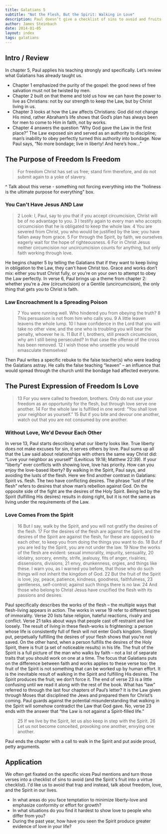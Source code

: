 ```yaml
---
title: Galatians 5
subtitle: "Not the Flesh, But the Spirit: Walking in Love"
description: Paul doesn’t give a checklist of sins to avoid and fruits to produce; he describes a life lived in the Spirit’s love & freedom.
author: James Steinbach
date: 2014-01-05
layout: index
tags: galatians
---
```


## Intro / Review

In chapter 5, Paul applies his teaching strongly and specifically. Let’s review what Galatians has already taught us.

* Chapter 1 emphasized the purity of the gospel: the good news of free salvation must not be twisted by men.
* Chapter 2 built on that theme and told us how we can have the power to live as Christians: not by our strength to keep the Law, but by Christ living in us.
* Chapter 3 looks at how the Law affects Christians: God did not change His mind, rather Abraham’s life shows that God’s plan has always been for men to come to Him in faith, not by works.
* Chapter 4 answers the question “Why God gave the Law in the first place?” The Law exposed sin and served as an authority to discipline; man’s inability to obey perfectly turned this authority into bondage. Now Paul says, “No more bondage; live in liberty! And here’s how…”

## The Purpose of Freedom Is Freedom

>For freedom Christ has set us free; stand firm therefore, and do not submit again to a yoke of slavery.

^ Talk about this verse - something not forcing everything into the "holiness is the ultimate purpose for everything" box.

### You Can't Have Jesus AND Law

>2 Look: I, Paul, say to you that if you accept circumcision, Christ will be of no advantage to you. 3 I testify again to every man who accepts circumcision that he is obligated to keep the whole law. 4 You are severed from Christ, you who would be justified by the law; you have fallen away from grace. 5 For through the Spirit, by faith, we ourselves eagerly wait for the hope of righteousness. 6 For in Christ Jesus neither circumcision nor uncircumcision counts for anything, but only faith working through love.

He begins chapter 5 by telling the Galatians that if they want to keep living in obligation to the Law, they can't have Christ too. Grace and works don’t mix: either you trust Christ fully, or you’re on your own to attempt to obey the Law perfectly. In verse 6, Paul brings up a theme from chapter 2: whether you’re a Jew (circumcision) or a Gentile (uncircumcision), the only thing that gets you to Christ is faith.

### Law Encroachment Is a Spreading Poison

>7 You were running well. Who hindered you from obeying the truth? 8 This persuasion is not from him who calls you. 9 A little leaven leavens the whole lump. 10 I have confidence in the Lord that you will take no other view, and the one who is troubling you will bear the penalty, whoever he is. 11 But if I, brothers, still preach circumcision, why am I still being persecuted? In that case the offense of the cross has been removed. 12 I wish those who unsettle you would emasculate themselves!

Then Paul writes a specific rebuke to the false teacher(s) who were leading the Galatians astray. He calls the false teaching “leaven” – an influence that would spread through the church until the bondage had affected everyone.

## The Purest Expression of Freedom Is Love

>13 For you were called to freedom, brothers. Only do not use your freedom as an opportunity for the flesh, but through love serve one another. 14 For the whole law is fulfilled in one word: “You shall love your neighbor as yourself.” 15 But if you bite and devour one another, watch out that you are not consumed by one another.

### Without Love, We'd Devour Each Other

In verse 13, Paul starts describing what our liberty looks like. True liberty does not make excuses for sin, it serves others by love. Paul sums up all that the Law said about relationships with others the same way Christ did: “Love your neighbor as yourself” (Leviticus 19:18; Matthew 22:39). If your “liberty” ever conflicts with showing love, love has priority. How can you enjoy the love-based liberty? By walking in the Spirit, Paul says, and avoiding the lusts of the flesh. Here we find another contrast in Galatians: Spirit vs. flesh. The two have conflicting desires. The phrase “lust of the flesh” refers to desires that show man’s rebellion against God. On the opposite side of the fight are the desires of the Holy Spirit. Being led by the Spirit (fulfilling His desires) results in doing right, but it is not the same as living under the requirements of the Law.

### Love Comes From the Spirit

>16 But I say, walk by the Spirit, and you will not gratify the desires of the flesh. 17 For the desires of the flesh are against the Spirit, and the desires of the Spirit are against the flesh, for these are opposed to each other, to keep you from doing the things you want to do. 18 But if you are led by the Spirit, you are not under the law. 19 Now the works of the flesh are evident: sexual immorality, impurity, sensuality, 20 idolatry, sorcery, enmity, strife, jealousy, fits of anger, rivalries, dissensions, divisions, 21 envy, drunkenness, orgies, and things like these. I warn you, as I warned you before, that those who do such things will not inherit the kingdom of God. 22 But the fruit of the Spirit is love, joy, peace, patience, kindness, goodness, faithfulness, 23 gentleness, self-control; against such things there is no law. 24 And those who belong to Christ Jesus have crucified the flesh with its passions and desires.

Paul specifically describes the works of the flesh – the multiple ways that flesh-living appears in action. The works in verse 19 refer to different types of immorality. Verse 20 lists false religion, hateful reactions, rivalry and conflict. Verse 21 talks about ways that people cast off restraint and live loosely. The result of living in these flesh-works is frightening: a person whose life is consistently full of flesh will not enter God’s kingdom. Simply put, perpetually fulfilling the desires of your flesh shows that you’re not saved.
On the other hand, when a person fulfills the desires of the Holy Spirit, there is fruit (a set of noticeable results) in his life. The fruit of the Spirit is a full picture of the man who walks by faith – not a list of separate traits that you should work on one at a time. The focus that Galatians puts on the difference between faith and works applies to these verse too: the fruit of the Spirit is not something that can be worked up by human effort. It is the inevitable result of walking in the Spirit and fulfilling His desires. The Spirit produces the fruit; we don’t force it. The end of verse 23 is a little confusing until we read it along with the rest of the book. What has “law” referred to through the last four chapters of Paul’s letter? It is the Law given through Moses that disciplined the Jews and prepared them for Christ’s coming. Paul guards against the potential misunderstanding that walking in the Spirit will somehow contradict the Law that God gave. No, verse 23 ends with the answer that “the Law is not against a Spirit-filled life.”

>25 If we live by the Spirit, let us also keep in step with the Spirit. 26 Let us not become conceited, provoking one another, envying one another.

Paul ends the chapter with a call to walk in the Spirit and put aside proud, petty arguments.

## Application

We often get fixated on the specific vices Paul mentions and turn those verses into a checklist of sins to avoid (and the Spirit's fruit into a virtue checklist). I'd like us to avoid that trap and instead, talk about freedom, love, and the Spirit in our lives.

* In what areas do you face temptation to minimize liberty-love and emphasize conformity or effort for growth?
* In what situations do you find it hardest to show love to people who differ from you?
* During the past year, how have you seen the Spirit produce greater evidence of love in your life?
